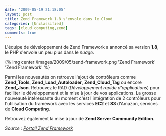 ```yaml
---
date: '2009-05-19 21:18:05'
layout: post
title: Zend Framework 1.8 s'envole dans le Cloud
categories: [Unclassified]
tags: [cloud computing,zend]
comments: true
---
```


L'équipe de développement de Zend Framework a annoncé sa version **1.8**, le PHP s'envole un peu plus dans le _nuage_.

{% img center /images/2009/05/zend-framework.png 'Zend Framework' 'Zend Framework' %}

Parmi les nouveautés on retrouve l'ajout de contrôleurs comme **Zend_Tools**, **Zend_Load_Autoloader**, **Zend_Cloud_Tag** ou encore **Zend_Json**. Retrouvez le RAD (_Développement rapide d'applications_) pour faciliter le développement et la mise à jour de vos applications. La grosse nouveauté intéressante du moment c'est l'intégration de 2 contrôleurs pour l'utilisation du framework avec les services **EC2** et **S3** d'Amazon, services de **Cloud Computing**.
  
Retrouvez également la mise à jour de **Zend Server Community Edition**.

_Source : [Portail Zend Framework](http://framework.zend.com/download/latest)_
